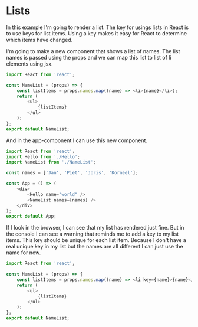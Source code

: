 # Lists

In this example I'm going to render a list.
The key for usings lists in React is to use keys for list items.
Using a key makes it easy for React to determine which items have changed.

I'm going to make a new component that shows a list of names.
The list names is passed using the props and we can map this list to list of li elements using jsx.

```js
import React from 'react';

const NameList = (props) => {
    const listItems = props.names.map((name) => <li>{name}</li>);
    return (
        <ul>
            {listItems}
        </ul>
    );
};
export default NameList;
```

And in the app-component I can use this new component.

```js
import React from 'react';
import Hello from './Hello';
import NameList from './NameList';

const names = ['Jan', 'Piet', 'Joris', 'Korneel'];

const App = () => (
    <div>
        <Hello name="world" />
        <NameList names={names} />
    </div>
);
export default App;
```

If I look in the browser, I can see that my list has rendered just fine.
But in the console I can see a warning that reminds me to add a key to my list items.
This key should be unique for each list item.
Because I don't have a real unique key in my list but the names are all different I can just use
the name for now.

```js
import React from 'react';

const NameList = (props) => {
    const listItems = props.names.map((name) => <li key={name}>{name}</li>);
    return (
        <ul>
            {listItems}
        </ul>
    );
};
export default NameList;
```